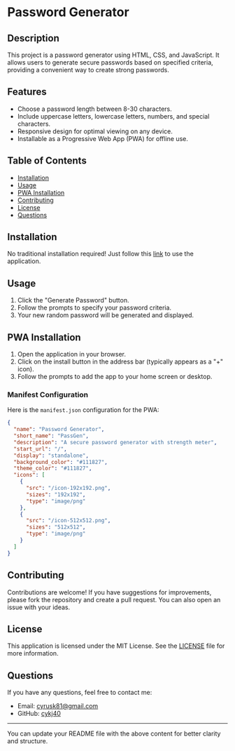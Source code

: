 # Password Generator

## Description

This project is a password generator using HTML, CSS, and JavaScript. It allows users to generate secure passwords based on specified criteria, providing a convenient way to create strong passwords.

## Features

- Choose a password length between 8-30 characters.
- Include uppercase letters, lowercase letters, numbers, and special characters.
- Responsive design for optimal viewing on any device.
- Installable as a Progressive Web App (PWA) for offline use.

## Table of Contents

- [Installation](#installation)
- [Usage](#usage)
- [PWA Installation](#pwa-installation)
- [Contributing](#contributing)
- [License](#license)
- [Questions](#questions)

## Installation

No traditional installation required! Just follow this [link](https://cykj40.github.io/password-generator/) to use the application.

## Usage

1. Click the "Generate Password" button.
2. Follow the prompts to specify your password criteria.
3. Your new random password will be generated and displayed.

## PWA Installation

1. Open the application in your browser.
2. Click on the install button in the address bar (typically appears as a "+" icon).
3. Follow the prompts to add the app to your home screen or desktop.

### Manifest Configuration

Here is the `manifest.json` configuration for the PWA:
```json
{
  "name": "Password Generator",
  "short_name": "PassGen",
  "description": "A secure password generator with strength meter",
  "start_url": "/",
  "display": "standalone",
  "background_color": "#111827",
  "theme_color": "#111827",
  "icons": [
    {
      "src": "/icon-192x192.png",
      "sizes": "192x192",
      "type": "image/png"
    },
    {
      "src": "/icon-512x512.png",
      "sizes": "512x512",
      "type": "image/png"
    }
  ]
}
```

## Contributing

Contributions are welcome! If you have suggestions for improvements, please fork the repository and create a pull request. You can also open an issue with your ideas.

## License

This application is licensed under the MIT License. See the [LICENSE](LICENSE) file for more information.

## Questions

If you have any questions, feel free to contact me:
- Email: cyrusk81@gmail.com
- GitHub: [cykj40](https://github.com/cykj40)

---

You can update your README file with the above content for better clarity and structure.


